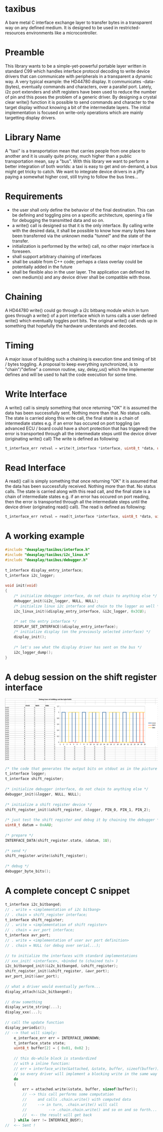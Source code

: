 # taxibus
A bare metal C interface exchange layer to transfer bytes in a transparent way on any defined medium. It is designed to be used in restricted-resources environments like a microcontroller.

# Preamble

This library wants to be a simple-yet-powerful portable layer written in standard C99 which handles interface protocol decoding to write device drivers that can communicate with peripherals in a transparent a dynamic way.
A very typical example: the HD44780 display. It communicates -data- (bytes), eventually commands and characters, over a parallel port. Lately, i2c port extenders and shift registers have been used to reduce the number of pin and this poses the problem of a generic driver.
By designing a crystal clear write() function it is possible to send commands and character to the target display without knowing a bit of the intermediate layers.
The initial implementation is focused on write-only operations which are mainly targetting display drivers.

# Library Name
A "taxi" is a transportation mean that carries people from one place to another and it is usually quite pricey, much higher than a public transportation mean, say a "bus".
With this library we want to perform a better integration of both worlds: a taxi is easy to get and on-demand, a bus might get tricky to catch. We want to integrate device drivers in a jiffy paying a somewhat higher cost, still trying to follow the bus lines...

# Requirements

- the user shall only define the behavior of the final destination. This can be defining and toggling pins on a specific architecture, opening a file for debugging the transmitted data and so on.
- a write() call is designed so that it is the only interface. By calling write with the desired data, it shall be possible to know how many bytes have been transferred via the unknown media "tunnel" and the state of the transfer.
- initialization is performed by the write() call, no other major interface is foreseen. 
- shall support arbitrary chaining of interfaces
- shall be usable from C++ code; perhaps a class overlay could be potentially added in the future
- shall be flexible also in the user layer. The application can defined its own medium(s) and any device driver shall be compatible with those.

# Chaining

A HD44780 write() could go through a i2c bitbang module which in turn goes through a write() of a port interface which in turns calls a user defined write() which eventually toggles port bits.
The original write() call ends up in something that hopefully the hardware understands and decodes.

# Timing

A major issue of building such a chaining is execution time and timing of bit / bytes toggling. A proposal to keep everything synchronized, is to "chain"/"define" a common routine, say, delay_us() which the implementer defines and will be used to halt the code execution for some time.

# Write Interface

A write() call is simply something that once returning "OK" it is assumed the data has been successfully sent. Nothing more than that. No status calls. The state is carried along this write call, the final state is a chain of intermediate states e.g. if an error has occured on port toggling (an advanced ECU / board could have a short protection that has triggered) the error is transported through all the intermediate steps until the device driver (originating write() call)
The write is defined as following:
```c
t_interface_err retval = write(t_interface *interface, uint8_t *data, uint8_t len);
```

# Read Interface

A read() call is simply something that once returning "OK" it is assumed that the data has been successfully received. Nothing more than that. No status calls. The state is carried along with this read call, and the final state is a chain of intermediate states e.g. if an error has occured on port reading, then the error is transported through all the intermediate steps until the device driver (originating read() call).
The read is defined as following:
```c
t_interface_err retval = read(t_interface *interface, uint8_t *data, uint8_t len);
```
# A working example
```c
#include "deasplay/taxibus/interface.h"
#include "deasplay/taxibus/i2c_linux.h"
#include "deasplay/taxibus/debugger.h"

t_interface display_entry_interface;
t_interface i2c_logger;

void init(void)
{
    /* initialize debugger interface, do not chain to anything else */
    debugger_init(&i2c_logger, NULL, NULL);
    /* initialize linux i2c interface and chain to the logger as well */
    i2c_linux_init(&display_entry_interface, &i2c_logger, 0x3CU);

    /* set the entry interface */
    DISPLAY_SET_INTERFACE(&display_entry_interface);
    /* initialize display (on the previously selected interface) */
    display_init();

    /* let's see what the display driver has sent on the bus */
    i2c_logger_dump();
}

```
# A debug session on the shift register interface
![alt tag](shift_register_test.png)
```c
/* the code that generates the output bits on stdout as in the picture */
t_interface logger;
t_interface shift_register;

/* initialize debugger interface, do not chain to anything else */
debugger_init(&logger, NULL, NULL);

/* initialize a shift register device */
shift_register_init(&shift_register, &logger, PIN_0, PIN_1, PIN_2);

/* just test the shift register and debug it by chaining the debugger */
uint8_t datum = 0xAAU;

/* prepare */
INTERFACE_DATA(shift_register.state, &datum, 1U);

/* send */
shift_register.write(&shift_register);

/* debug */
debugger_byte_bits();

```
# A complete concept C snippet
```c
t_interface i2c_bitbanged;
// . write = <implementation of i2c bitbang>
// . chain = shift_register interface;
t_interface shift_register;
// . write = <implementation of shift register>
// . chain = avr_port interface;
t_interface avr_port;
// . write = <implementation of user avr port definition>
// . chain = NULL (or debug over serial...);

// to initialize the interfaces with standard implementations
// xxx_init( <interface>, <binded to (chained to)> )
i2c_bitbanged_init(&i2c_bitbanged, &shift_register);
shift_register_init(&shift_register, &avr_port);
avr_port_init(&avr_port);

// what a driver would eventually perform...
display_attach(&i2c_bitbanged);

// draw something
display_write_string(...);
display_xxx(...);

// call the update function
display_periodic();
// --> that will simply:
    e_interface_err err = INTERFACE_UNKNOWN;
    t_interface_state state;
    uint8_t buffer[2] = { 0x01, 0x02 };

    // this do-while block is standardized
    // with a inline function:
    // err = interface_write(&attached, &state, buffer, sizeof(buffer));
    // so every driver will implement a blocking write in the same way
    do
    {
        err = attached.write(&state, buffer, sizeof(buffer));
        // --> this call performs some computation
        //     and calls .chain.write() with computed data
        //     --> in turn, .chain.write() will call
        //          --> .chain.chain.write() and so on and so forth...
        //  <-- the result will get back
    } while (err != INTERFACE_BUSY);
//  <-- Sent !
```
